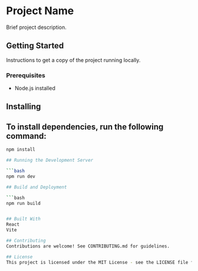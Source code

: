 # Project Name

Brief project description.

## Getting Started

Instructions to get a copy of the project running locally.

### Prerequisites

- Node.js installed

## Installing

## To install dependencies, run the following command:

```bash
npm install

## Running the Development Server

```bash
npm run dev

## Build and Deployment

```bash
npm run build


## Built With
React
Vite

## Contributing
Contributions are welcome! See CONTRIBUTING.md for guidelines.

## License
This project is licensed under the MIT License - see the LICENSE file for details.
